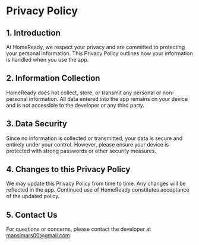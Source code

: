 # Privacy Policy

## 1. Introduction
At HomeReady, we respect your privacy and are committed to protecting your personal information. This Privacy Policy outlines how your information is handled when you use the app.

## 2. Information Collection
HomeReady does not collect, store, or transmit any personal or non-personal information. All data entered into the app remains on your device and is not accessible to the developer or any third party.

## 3. Data Security
Since no information is collected or transmitted, your data is secure and entirely under your control. However, please ensure your device is protected with strong passwords or other security measures.

## 4. Changes to this Privacy Policy
We may update this Privacy Policy from time to time. Any changes will be reflected in the app. Continued use of HomeReady constitutes acceptance of the updated policy.

## 5. Contact Us
For questions or concerns, please contact the developer at [mansimars00@gmail.com](mailto:mansimars00@gmail.com).
